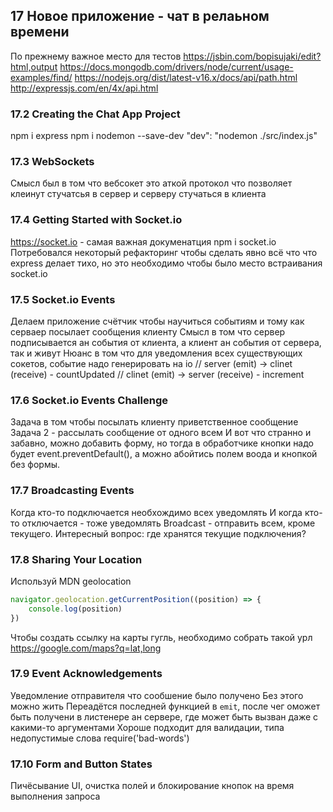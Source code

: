 ## 17 Новое приложение - чат в релаьном времени

По прежнему важное место для тестов 
https://jsbin.com/bopisujaki/edit?html,output
https://docs.mongodb.com/drivers/node/current/usage-examples/find/
https://nodejs.org/dist/latest-v16.x/docs/api/path.html
http://expressjs.com/en/4x/api.html

### 17.2 Creating the Chat App Project
npm i express
npm i nodemon --save-dev
"dev": "nodemon ./src/index.js"

### 17.3 WebSockets
Смысл был в том что вебсокет это аткой протокол что позволяет клеинут стучатсья в сервер и серверу стучаться в клиента

### 17.4 Getting Started with Socket.io
https://socket.io - самая важная докуменатция
npm i socket.io
Потребовался некоторый рефакторинг чтобы сделать явно всё что что express делает тихо, но это необходимо чтобы было место встраивания socket.io

### 17.5 Socket.io Events
Делаем приложение счётчик чтобы научиться событиям и тому как серваер посылает сообщения клиенту
Смысл в том что сервер подписывается ан события от клиента, а клиент ан события от сервера, так и живут
Нюанс в том что для уведомления всех существующих сокетов, событие надо генерировать на io
// server (emit) -> clinet (receive) - countUpdated
// clinet (emit) -> server (receive) - increment

### 17.6 Socket.io Events Challenge
Задача в том чтобы посылать клиенту приветственное сообщение
Задача 2 - рассылать сообщение от одного всем
И вот что странно и забавно, можно добавить форму, но тогда в обработчике кнопки надо будет event.preventDefault(), а можно абойтись полем воода и кнопкой без формы.

### 17.7 Broadcasting Events
Когда кто-то подключается необхождимо всех уведомлять
И когда кто-то отключается - тоже уведомлять
Broadcast - отправить всем, кроме текущего.
Интересный вопрос: где хранятся текущие подключения?

### 17.8 Sharing Your Location
Используй  MDN geolocation
```js
navigator.geolocation.getCurrentPosition((position) => {
    console.log(position)
})
```
Чтобы создать ссылку на карты гугль, необходимо собрать такой урл
https://google.com/maps?q=lat,long

### 17.9 Event Acknowledgements
Уведомление отправителя что сообшение было получено
Без этого можно жить
Переадётся последней функцией в `emit`, после чег оможет быть получени в листенере ан сервере, где может быть вызван даже с какими-то аргументами
Хороше подходит для валидации, типа недопустимые слова require('bad-words')

### 17.10 Form and Button States
Пичёсывание UI, очистка полей и блокирование кнопок на время выполнения запроса
